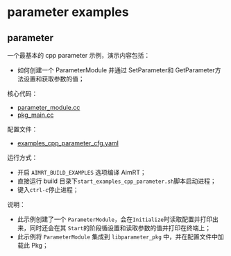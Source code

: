 # parameter examples


## parameter

一个最基本的 cpp parameter 示例，演示内容包括：
- 如何创建一个 ParameterModule 并通过 SetParameter和 GetParameter方法设置和获取参数的值；


核心代码：
- [parameter_module.cc](./module/parameter_module/parameter_module.cc)
- [pkg_main.cc](./pkg/parameter_pkg/pkg_main.cc)


配置文件：
- [examples_cpp_parameter_cfg.yaml](./install/linux/bin/cfg/examples_cpp_parameter_cfg.yaml)


运行方式：
- 开启 `AIMRT_BUILD_EXAMPLES` 选项编译 AimRT；
- 直接运行 build 目录下`start_examples_cpp_parameter.sh`脚本启动进程；
- 键入`ctrl-c`停止进程；


说明：
- 此示例创建了一个 `ParameterModule`，会在`Initialize`时读取配置并打印出来，同时还会在其 `Start`的阶段循设置和读取参数的值并打印在终端上；
- 此示例将 `ParameterModule` 集成到 `libparameter_pkg` 中，并在配置文件中加载此 Pkg；
